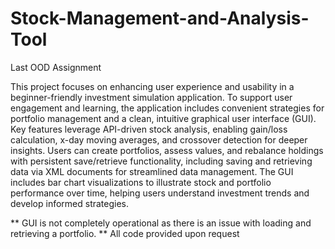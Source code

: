 # Stock-Management-and-Analysis-Tool
Last OOD Assignment

This project focuses on enhancing user experience and usability in a beginner-friendly investment simulation application. To support user engagement and learning, the application includes convenient strategies for portfolio management and a clean, intuitive graphical user interface (GUI). Key features leverage API-driven stock analysis, enabling gain/loss calculation, x-day moving averages, and crossover detection for deeper insights. Users can create portfolios, assess values, and rebalance holdings with persistent save/retrieve functionality, including saving and retrieving data via XML documents for streamlined data management. The GUI includes bar chart visualizations to illustrate stock and portfolio performance over time, helping users understand investment trends and develop informed strategies.

** GUI is not completely operational as there is an issue with loading and retrieving a portfolio. **
All code provided upon request
